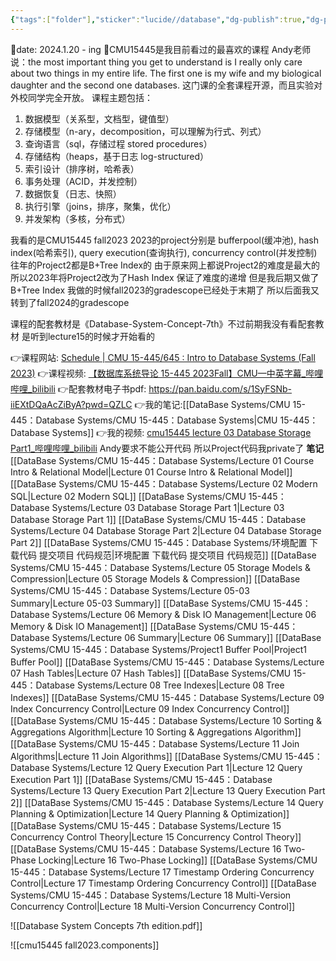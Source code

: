 ```yaml
---
{"tags":["folder"],"sticker":"lucide//database","dg-publish":true,"dg-pinned":true,"permalink":"/DataBase Systems/CMU 15-445：Database Systems/CMU 15-445：Database Systems/","pinned":true,"dgPassFrontmatter":true,"noteIcon":"","created":"2025-01-20T08:46:32.906+08:00","updated":"2025-04-19T16:19:50.744+08:00"}
---
```


📅date: 2024.1.20 - ing
🥰CMU15445是我目前看过的最喜欢的课程
Andy老师说：the most important thing you get to understand is I really only care about two things in my entire life. The first one is my wife and my biological daughter and the second one databases.
这门课的全套课程开源，而且实验对外校同学完全开放。
课程主题包括：
1. 数据模型（关系型，文档型，键值型）
2. 存储模型（n-ary，decomposition，可以理解为行式、列式）
3. 查询语言（sql，存储过程 stored procedures）
4. 存储结构（heaps，基于日志 log-structured）
5. 索引设计（排序树，哈希表）
6. 事务处理（ACID，并发控制）
7. 数据恢复（日志、快照）
8. 执行引擎（joins，排序，聚集，优化）
9. 并发架构（多核，分布式）

我看的是CMU15445 fall2023
2023的project分别是 bufferpool(缓冲池), hash index(哈希索引), query execution(查询执行), concurrency control(并发控制)
往年的Project2都是B+Tree Index的 由于原来网上都说Project2的难度是最大的 所以2023年将Project2改为了Hash Index 保证了难度的递增 但是我后期又做了B+Tree Index
我做的时候fall2023的gradescope已经处于末期了 所以后面我又转到了fall2024的gradescope

课程的配套教材是《Database-System-Concept-7th》不过前期我没有看配套教材 是听到lecture15的时候才开始看的

👉课程网站:  [Schedule | CMU 15-445/645 : Intro to Database Systems (Fall 2023)](https://15445.courses.cs.cmu.edu/fall2023/schedule.html)
👉课程视频: [【数据库系统导论 15-445 2023Fall】CMU—中英字幕_哔哩哔哩_bilibili](https://www.bilibili.com/video/BV1Ex4y1p7bi/?spm_id_from=333.337.search-card.all.click)
👉配套教材电子书pdf:  https://pan.baidu.com/s/1SyFSNb-iiEXtDQaAcZiByA?pwd=QZLC 
👉我的笔记:[[DataBase Systems/CMU 15-445：Database Systems/CMU 15-445：Database Systems\|CMU 15-445：Database Systems]]
👉我的视频: [cmu15445 lecture 03 Database Storage Part1_哔哩哔哩_bilibili](https://www.bilibili.com/video/BV1gxZRYoEiR/?spm_id_from=333.1387.homepage.video_card.click)
Andy要求不能公开代码 所以Project代码我private了
**笔记**
[[DataBase Systems/CMU 15-445：Database Systems/Lecture 01 Course Intro & Relational Model\|Lecture 01 Course Intro & Relational Model]]
[[DataBase Systems/CMU 15-445：Database Systems/Lecture 02 Modern SQL\|Lecture 02 Modern SQL]]
[[DataBase Systems/CMU 15-445：Database Systems/Lecture 03 Database Storage Part 1\|Lecture 03 Database Storage Part 1]]
[[DataBase Systems/CMU 15-445：Database Systems/Lecture 04 Database Storage Part 2\|Lecture 04 Database Storage Part 2]]
[[DataBase Systems/CMU 15-445：Database Systems/环境配置 下载代码  提交项目 代码规范\|环境配置 下载代码  提交项目 代码规范]]
[[DataBase Systems/CMU 15-445：Database Systems/Lecture 05 Storage Models & Compression\|Lecture 05 Storage Models & Compression]]
[[DataBase Systems/CMU 15-445：Database Systems/Lecture 05-03 Summary\|Lecture 05-03 Summary]]
[[DataBase Systems/CMU 15-445：Database Systems/Lecture 06 Memory & Disk IO Management\|Lecture 06 Memory & Disk IO Management]]
[[DataBase Systems/CMU 15-445：Database Systems/Lecture 06 Summary\|Lecture 06 Summary]]
[[DataBase Systems/CMU 15-445：Database Systems/Project1 Buffer Pool\|Project1 Buffer Pool]]
[[DataBase Systems/CMU 15-445：Database Systems/Lecture 07 Hash Tables\|Lecture 07 Hash Tables]]
[[DataBase Systems/CMU 15-445：Database Systems/Lecture 08 Tree Indexes\|Lecture 08 Tree Indexes]]
[[DataBase Systems/CMU 15-445：Database Systems/Lecture 09 Index Concurrency Control\|Lecture 09 Index Concurrency Control]]
[[DataBase Systems/CMU 15-445：Database Systems/Lecture 10 Sorting & Aggregations Algorithm\|Lecture 10 Sorting & Aggregations Algorithm]]
[[DataBase Systems/CMU 15-445：Database Systems/Lecture 11 Join Algorithms\|Lecture 11 Join Algorithms]]
[[DataBase Systems/CMU 15-445：Database Systems/Lecture 12 Query Execution Part 1\|Lecture 12 Query Execution Part 1]]
[[DataBase Systems/CMU 15-445：Database Systems/Lecture 13 Query Execution Part 2\|Lecture 13 Query Execution Part 2]]
[[DataBase Systems/CMU 15-445：Database Systems/Lecture 14 Query Planning & Optimization\|Lecture 14 Query Planning & Optimization]]
[[DataBase Systems/CMU 15-445：Database Systems/Lecture 15 Concurrency Control Theory\|Lecture 15 Concurrency Control Theory]]
[[DataBase Systems/CMU 15-445：Database Systems/Lecture 16 Two-Phase Locking\|Lecture 16 Two-Phase Locking]]
[[DataBase Systems/CMU 15-445：Database Systems/Lecture 17 Timestamp Ordering Concurrency Control\|Lecture 17 Timestamp Ordering Concurrency Control]]
[[DataBase Systems/CMU 15-445：Database Systems/Lecture 18 Multi-Version Concurrency Control\|Lecture 18 Multi-Version Concurrency Control]]

![[Database System Concepts 7th edition.pdf]]

![[cmu15445 fall2023.components]]